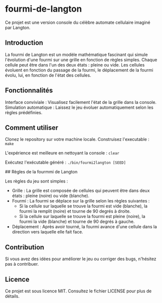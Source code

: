 # fourmi-de-langton
Ce projet est une version console du célèbre automate cellulaire imaginé par Langton.

## Introduction

La fourmi de Langton est un modèle mathématique fascinant qui simule l'évolution d'une fourmi sur une grille en fonction de règles simples. Chaque cellule peut être dans l'un des deux états : pleine ou vide. Les cellules évoluent en fonction du passage de la fourmi, le déplacement de la fourmi évolu, lui, en fonction de l'état des cellules.

## Fonctionnalités

  Interface conviviale : Visualisez facilement l'état de la grille dans la console.
  Simulation automatique : Laissez le jeu évoluer automatiquement selon les règles prédéfinies.

## Comment utiliser

  Clonez le repository sur votre machine locale.
  Construisez l'executable :
    `make`
  
  L'expérience est meilleure en nettoyant la console :
  	`clear`
  
  Exécutez l'exécutable généré :
  	`./bin/fourmi2langton [SEED]`

## Règles de la fourmmi de Langton

Les règles du jeu sont simples :

  - Grille : La grille est composée de cellules qui peuvent être dans deux états : pleine (noire) ou vide (blanche).
  - Fourmi : La fourmi se déplace sur la grille selon les règles suivantes :
      - Si la cellule sur laquelle se trouve la fourmi est vide (blanche), la fourmi la remplit (noire) et tourne de 90 degrés à droite.
      - Si la cellule sur laquelle se trouve la fourmi est pleine (noire), la fourmi la vide (blanche) et tourne de 90 degrés à gauche.
  - Déplacement : Après avoir tourné, la fourmi avance d'une cellule dans la direction vers laquelle elle fait face.

## Contribution

Si vous avez des idées pour améliorer le jeu ou corriger des bugs, n'hésitez pas à contribuer.

## Licence

Ce projet est sous licence MIT. Consultez le fichier LICENSE pour plus de détails.
